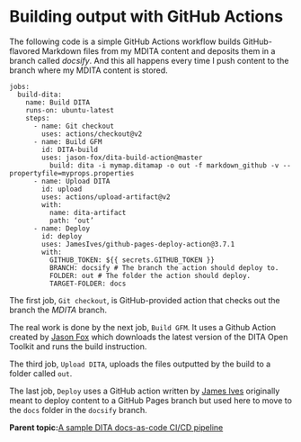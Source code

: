 # Building output with GitHub Actions

The following code is a simple GitHub Actions workflow builds GitHub-flavored Markdown files from my MDITA content and deposits them in a branch called *docsify*. And this all happens every time I push content to the branch where my MDITA content is stored.

```
jobs:
  build-dita:
    name: Build DITA
    runs-on: ubuntu-latest
    steps:
      - name: Git checkout
        uses: actions/checkout@v2
      - name: Build GFM
        id: DITA-build
        uses: jason-fox/dita-build-action@master
          build: dita -i mymap.ditamap -o out -f markdown_github -v --propertyfile=myprops.properties
      - name: Upload DITA
        id: upload
        uses: actions/upload-artifact@v2
        with:
          name: dita-artifact
          path: ‘out’
      - name: Deploy
        id: deploy
        uses: JamesIves/github-pages-deploy-action@3.7.1
        with:
          GITHUB_TOKEN: ${{ secrets.GITHUB_TOKEN }}
          BRANCH: docsify # The branch the action should deploy to.
          FOLDER: out # The folder the action should deploy.
          TARGET-FOLDER: docs          
```

The first job, `Git checkout`, is GitHub-provided action that checks out the branch the *MDITA* branch.

The real work is done by the next job, `Build GFM`. It uses a Github Action created by [Jason Fox](https://github.com/jason-fox/dita-build-action) which downloads the latest version of the DITA Open Toolkit and runs the build instruction.

The third job, `Upload DITA`, uploads the files outputted by the build to a folder called `out`.

The last job, `Deploy` uses a GitHub action written by [James Ives](https://github.com/JamesIves/github-pages-deploy-action) originally meant to deploy content to a GitHub Pages branch but used here to move to the `docs` folder in the `docsify` branch.

**Parent topic:**[A sample DITA docs-as-code CI/CD pipeline](pubs-pipeline.md)

